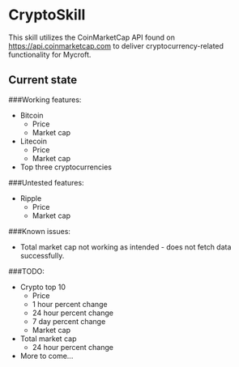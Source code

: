 # CryptoSkill

This skill utilizes the CoinMarketCap API found on https://api.coinmarketcap.com to deliver cryptocurrency-related functionality for Mycroft. 

## Current state

###Working features:
 - Bitcoin
    * Price
    * Market cap
 - Litecoin
    * Price
    * Market cap
 - Top three cryptocurrencies
 
###Untested features:
 - Ripple
    * Price
    * Market cap

###Known issues:
- Total market cap not working as intended - does not fetch data successfully.

###TODO:
 - Crypto top 10
    * Price
    * 1 hour percent change
    * 24 hour percent change
    * 7 day percent change
    * Market cap
 - Total market cap
    * 24 hour percent change
 - More to come...
